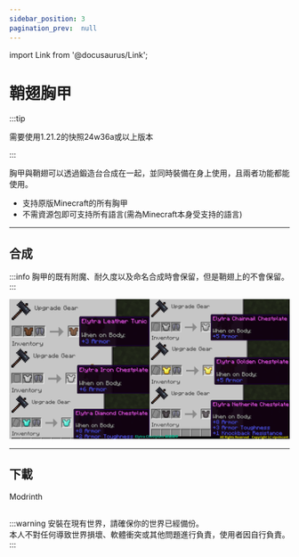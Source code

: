 ```yaml
---
sidebar_position: 3
pagination_prev:  null 
---
```

import Link from '@docusaurus/Link';

# 鞘翅胸甲

:::tip

需要使用1.21.2的快照24w36a或以上版本

:::

胸甲與鞘翅可以透過鍛造台合成在一起，並同時裝備在身上使用，且兩者功能都能使用。

- 支持原版Minecraft的所有胸甲
- 不需資源包即可支持所有語言(需為Minecraft本身受支持的語言)

---
## 合成
:::info
胸甲的既有附魔、耐久度以及命名合成時會保留，但是鞘翅上的不會保留。
:::

![craft](./img/craft.png)

---
## 下載

<Link className="button button--success button--lg" href="https://modrinth.com/datapack/elytra_chestplate">Modrinth</Link>

##
:::warning
安裝在現有世界，請確保你的世界已經備份。  
本人不對任何導致世界損壞、軟體衝突或其他問題進行負責，使用者因自行負責。  
:::
